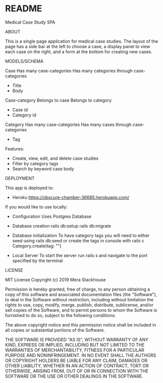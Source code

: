 # README

Medical Case Study SPA

ABOUT

This is a single page application for medical case studies. The layout of the page has a side bar at the left to choose a case, a display panel to view each case on the right, and a form at the bottom for creating new cases.

MODELS/SCHEMA

Case
Has many case-categories
Has many categories through case-categories

- Title
- Body


Case-category
Belongs to case
Belongs to category

- Case id
- Category id


Category
Has many case-categories
Has many cases through case-categories

- Tag

Features:
- Create, view, edit, and delete case studies
- Filter by category tags
- Search by keyword case body


DEPLOYMENT

This app is deployed to:
* Heroku
https://obscure-chamber-36685.herokuapp.com/

If you would like to use locally:
* Configuration
Uses Postgres Database

* Database creation
rails db:setup
rails db:migrate


* Database initialization
To have category tags you will need to either seed using
rails db:seed
or create the tags in console with
rails c
Category.create(tag: "<tag name here>")

* Local Server
To start the server run
rails s
and navigate to the port specified by the terminal

LICENSE

MIT License
Copyright (c) 2019 Mera Stackhouse

Permission is hereby granted, free of charge, to any person obtaining a copy of this software and associated documentation files (the "Software"), to deal in the Software without restriction, including without limitation the rights to use, copy, modify, merge, publish, distribute, sublicense, and/or sell copies of the Software, and to permit persons to whom the Software is furnished to do so, subject to the following conditions:

The above copyright notice and this permission notice shall be included in all copies or substantial portions of the Software.

THE SOFTWARE IS PROVIDED "AS IS", WITHOUT WARRANTY OF ANY KIND, EXPRESS OR IMPLIED, INCLUDING BUT NOT LIMITED TO THE WARRANTIES OF MERCHANTABILITY, FITNESS FOR A PARTICULAR PURPOSE AND NONINFRINGEMENT. IN NO EVENT SHALL THE AUTHORS OR COPYRIGHT HOLDERS BE LIABLE FOR ANY CLAIM, DAMAGES OR OTHER LIABILITY, WHETHER IN AN ACTION OF CONTRACT, TORT OR OTHERWISE, ARISING FROM, OUT OF OR IN CONNECTION WITH THE SOFTWARE OR THE USE OR OTHER DEALINGS IN THE SOFTWARE.
